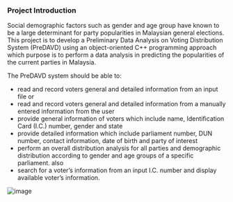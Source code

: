 ### Project Introduction

Social demographic factors such as gender and age group have known to be a large determinant for party popularities in Malaysian general elections. This project is to develop a Preliminary Data Analysis on Voting Distribution System (PreDAVD) using an object-oriented C++ programming approach which purpose is to perform a data analysis in predicting the popularities of the current parties in Malaysia. 

The PreDAVD system should be able to: 
- read and record voters general and detailed information from an input file or
- read and record  voters general and detailed information from a manually entered information from the user
- provide general information of voters which include name, Identification Card (I.C.) number, gender and state
- provide detailed information which include parliament number, DUN number, contact information, date of birth and party of interest
- perform an overall distribution analysis for all parties and demographic distribution according to gender and age groups of a specific parliament. also 
- search for a voter’s information from an input I.C. number and display available voter’s information.

![image]([https://user-images.githubusercontent.com/69037759/175603968-f0f0ab15-cb23-4a1c-9bc1-c67682eda9e4.png](https://github.com/noorameera26/Malaysian-Party-Voting-Distribution-System/blob/main/PreDAVD-mainpage.png))
